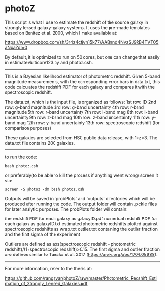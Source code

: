 # photoZ

This script is what I use to estimate the redshift of the source galaxy in strongly lensed galaxy-galaxy systems. It uses the pre-made templates based on Benitez et al. 2000, which I make available at: 

https://www.dropbox.com/sh/3r4z4cfjvn15k77/AABnnd4NvzSJ9RB4TVT05aNxa?dl=0

By default, it is optimized to run on 50 cores, but one can change that easily in estimateMulticore123.py and photoz.csh. 

---
This is a Bayesian likelihood estimator of photometric redshift. Given 5-band magnitude measurements, with the corresponding error bars in data.txt, this code calculates the redshift PDF for each galaxy and compares it with the spectroscopic redshift. 

The data.txt, which is the input file, is organized as follows: 
1st row: ID
2nd row: g-band magnitude 
3rd row: g-band uncertainty
4th row: r-band magnitude
5th row: r-band uncertainty
7th row: i-band mag
8th row: i-band uncertainty
9th row: z-band mag
10th row: z-band uncertainty
11th row: y-band mag
12th row: y-band uncertainty
13th row: spectroscopic redshift (for comparison purposes)

These galaxies are selected from HSC public data release, with 1<z<3. The data.txt file contains 200 galaxies. 

---
to run the code: 
```
bash photoz.csh 
```
or preferably(to be able to kill the process if anything went wrong)  screen it via:
```
screen -S photoz -dm bash photoz.csh
```

Outputs will be saved in 'probPlots' and 'outputs' directories which will be produced after running the code. The output folder will contain .pickle files for later analytic purposes. The probPlots folder will contain:

the redshift PDF for each galaxy as galaxyID.pdf
numerical redshift PDF for each galaxy as galaxyID.txt
estimated photometric redshifts plotted against spectroscopic redshifts as wrap.txt
outlier.txt containing the outlier fraction and the first sigma of the experiment

Outliers are defined as abs(spectroscopic redshift - photometric redshift)/(1+spectroscopic redshift)>0.15. The first sigma and outlier fraction are defined similar to Tanaka et al. 2017 (https://arxiv.org/abs/1704.05988). 

---
For more information, refer to the thesis at: 

https://github.com/rangavar/photoZ/raw/master/Photometric_Redshift_Estimation_of_Strongly_Lensed_Galaxies.pdf


